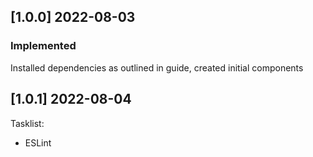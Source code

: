 ## [1.0.0] 2022-08-03
 ### Implemented
Installed dependencies as outlined in guide, created initial components

## [1.0.1] 2022-08-04
 Tasklist: 
  - ESLint  